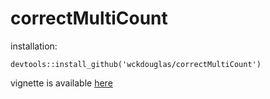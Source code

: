 # correctMultiCount

installation:

```
devtools::install_github('wckdouglas/correctMultiCount')
```

vignette is available [here](https://htmlpreview.github.io/?https://github.com/wckdouglas/correctMultiCount/blob/master/vignettes/correctMultiCount.html)

